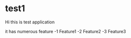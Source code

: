 # test1

Hi this is test application

it has numerous feature
  -1 Feature1
  -2 Feature2
  -3 Feature3
